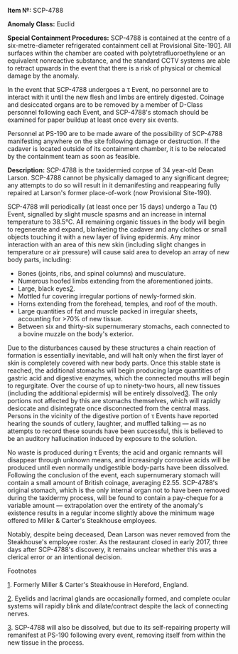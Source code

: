 **Item №:** SCP-4788

**Anomaly Class:** Euclid

**Special Containment Procedures:** SCP-4788 is contained at the centre of a six-metre-diameter refrigerated containment cell at Provisional Site-190[1](javascript:;). All surfaces within the chamber are coated with polytetrafluoroethylene or an equivalent nonreactive substance, and the standard CCTV systems are able to retract upwards in the event that there is a risk of physical or chemical damage by the anomaly.

In the event that SCP-4788 undergoes a τ Event, no personnel are to interact with it until the new flesh and limbs are entirely digested. Coinage and desiccated organs are to be removed by a member of D-Class personnel following each Event, and SCP-4788's stomach should be examined for paper buildup at least once every six events.

Personnel at PS-190 are to be made aware of the possibility of SCP-4788 manifesting anywhere on the site following damage or destruction. If the cadaver is located outside of its containment chamber, it is to be relocated by the containment team as soon as feasible.

**Description:** SCP-4788 is the taxidermied corpse of 34 year-old Dean Larson. SCP-4788 cannot be physically damaged to any significant degree; any attempts to do so will result in it demanifesting and reappearing fully repaired at Larson's former place-of-work (now Provisional Site-190).

SCP-4788 will periodically (at least once per 15 days) undergo a Tau (τ) Event, signalled by slight muscle spasms and an increase in internal temperature to 38.5°C. All remaining organic tissues in the body will begin to regenerate and expand, blanketing the cadaver and any clothes or small objects touching it with a new layer of living epidermis. Any minor interaction with an area of this new skin (including slight changes in temperature or air pressure) will cause said area to develop an array of new body parts, including:

*   Bones (joints, ribs, and spinal columns) and musculature.
*   Numerous hoofed limbs extending from the aforementioned joints.
*   Large, black eyes[2](javascript:;).
*   Mottled fur covering irregular portions of newly-formed skin.
*   Horns extending from the forehead, temples, and roof of the mouth.
*   Large quantities of fat and muscle packed in irregular sheets, accounting for >70% of new tissue.
*   Between six and thirty-six supernumerary stomachs, each connected to a bovine muzzle on the body's exterior.

Due to the disturbances caused by these structures a chain reaction of formation is essentially inevitable, and will halt only when the first layer of skin is completely covered with new body parts. Once this stable state is reached, the additional stomachs will begin producing large quantities of gastric acid and digestive enzymes, which the connected mouths will begin to regurgitate. Over the course of up to ninety-two hours, all new tissues (including the additional epidermis) will be entirely dissolved[3](javascript:;). The only portions not affected by this are stomachs themselves, which will rapidly desiccate and disintegrate once disconnected from the central mass. Persons in the vicinity of the digestive portion of τ Events have reported hearing the sounds of cutlery, laughter, and muffled talking — as no attempts to record these sounds have been successful, this is believed to be an auditory hallucination induced by exposure to the solution.

No waste is produced during τ Events; the acid and organic remnants will disappear through unknown means, and increasingly corrosive acids will be produced until even normally undigestible body-parts have been dissolved. Following the conclusion of the event, each supernumerary stomach will contain a small amount of British coinage, averaging £2.55. SCP-4788's original stomach, which is the only internal organ not to have been removed during the taxidermy process, will be found to contain a pay-cheque for a variable amount — extrapolation over the entirety of the anomaly's existence results in a regular income slightly above the minimum wage offered to Miller & Carter's Steakhouse employees.

Notably, despite being deceased, Dean Larson was never removed from the Steakhouse's employee roster. As the restaurant closed in early 2017, three days after SCP-4788's discovery, it remains unclear whether this was a clerical error or an intentional decision.

Footnotes

[1](javascript:;). Formerly Miller & Carter's Steakhouse in Hereford, England.

[2](javascript:;). Eyelids and lacrimal glands are occasionally formed, and complete ocular systems will rapidly blink and dilate/contract despite the lack of connecting nerves.

[3](javascript:;). SCP-4788 will also be dissolved, but due to its self-repairing property will remanifest at PS-190 following every event, removing itself from within the new tissue in the process.